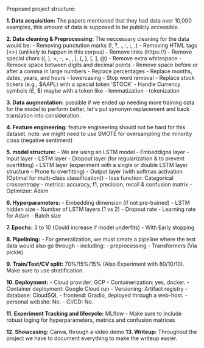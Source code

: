 Proposed project structure:

**1. Data acquisition:** The papers mentioned that they had data over 10,000 examples, this amount of data is supposed to be publicly accessible.

**2. Data cleaning & Preprocessing:** The neccessary cleaning for the data would be:
    - Removing punctution marks (!, ?, ., :, ;, ,)
    - Removing HTML tags (<>) (unlikely to happen in this corpus)
    - Remove links (https://)
    - Remove special chars ((, ), +, -, =, \, |, {, }, [, ], @)
    - Remove extra whitespace
    - Remove space between digits and decimal points
    - Remove space before or after a comma in large numbers
    - Replace percentages
    - Replace months, dates, years, and hours
    - lowercasing
    - Stop word removal
    - Replace stock tickers (e.g., $AAPL) with a special token 'STOCK'
    - Handle Currency symbols (£, $) maybe with a token like <CUR>
    - lemmatization
    - tokenization

**3. Data augmentation:** possible if we ended up needing more training data for the model to perform better, let's put synonym replacement and back translation into consideration.

**4. Feature engineering:** feature engineering should not be hard for this dataset. note: we might need to use SMOTE for oversampling the minority class (negative sentiment)

**5. model structure:**
    - We are using an LSTM model
    - Embeddigns layer
    - Input layer
    - LSTM layer
    - Dropout layer (for regularization & to prevent overfitting)
    - LSTM layer (experiment with a single or double LSTM layer structure - Prone to overfitting)
    - Output layer (with softmax activation (Optimal for multi-class classification))
    - loss function: Categorical crossentropy
    - metrics: accuracy, f1, precision, recall & confusion matrix
    - Optimizer: Adam

**6. Hyperparameters:**
    - Embedding dimension (if not pre-trained)
    - LSTM hidden size
    - Number of LSTM layers (1 vs 2)
    - Dropout rate
    - Learning rate for Adam
    - Batch size

**7. Epochs:** 3 to 10 (Could increase if model underfits)
    - With Early stopping

**8. Pipelining:**
    - For generalization, we must create a pipeline where the test data would also go through
    - including:
        - preprocessing
        - Transformers (Via pickle)

**9. Train/Test/CV split:** 70%/15%/15% (Also Experiment with 80/10/10). Make sure to use stratification.

**10. Deployment:**
    - Cloud provider: GCP
    - Containerization: yes, docker.
    - Container deployment: Google Cloud run
    - Versioning: Artifact registry
    - database: CloudSQL
    - frontend: Gradio, deployed through a web-host.
    - personal website: No.
    - CI/CD: No.

**11. Experiment Tracking and lifecycle:** MLflow
    - Make sure to include robust loging for hyperparameters, metrics and confusion matrices

**12. Showcasing:** Canva, through a video demo
**13. Writeup:** Throughout the project we have to document everything to make the writeup easier.

